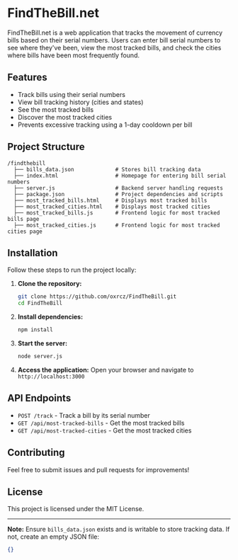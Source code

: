 # FindTheBill.net

FindTheBill.net is a web application that tracks the movement of currency bills based on their serial numbers. Users can enter bill serial numbers to see where they've been, view the most tracked bills, and check the cities where bills have been most frequently found.

## Features
- Track bills using their serial numbers
- View bill tracking history (cities and states)
- See the most tracked bills
- Discover the most tracked cities
- Prevents excessive tracking using a 1-day cooldown per bill

## Project Structure
```
/findthebill
  ├── bills_data.json             # Stores bill tracking data
  ├── index.html                  # Homepage for entering bill serial numbers
  ├── server.js                   # Backend server handling requests
  ├── package.json                # Project dependencies and scripts
  ├── most_tracked_bills.html     # Displays most tracked bills
  ├── most_tracked_cities.html    # Displays most tracked cities
  ├── most_tracked_bills.js       # Frontend logic for most tracked bills page
  ├── most_tracked_cities.js      # Frontend logic for most tracked cities page
```

## Installation
Follow these steps to run the project locally:

1. **Clone the repository:**
    ```bash
    git clone https://github.com/oxrcz/FindTheBill.git
    cd FindTheBill
    ```

2. **Install dependencies:**
    ```bash
    npm install
    ```

3. **Start the server:**
    ```bash
    node server.js
    ```

4. **Access the application:**
    Open your browser and navigate to `http://localhost:3000`

## API Endpoints
- `POST /track` - Track a bill by its serial number
- `GET /api/most-tracked-bills` - Get the most tracked bills
- `GET /api/most-tracked-cities` - Get the most tracked cities

## Contributing
Feel free to submit issues and pull requests for improvements!

## License
This project is licensed under the MIT License.

---

**Note:** Ensure `bills_data.json` exists and is writable to store tracking data. If not, create an empty JSON file:
```json
{}
```

